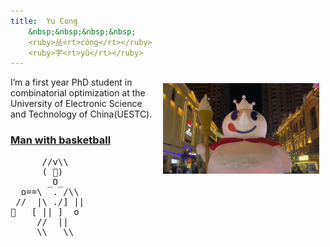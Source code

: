 ```yaml
---
title:  Yu Cong 
    &nbsp;&nbsp;&nbsp;&nbsp;
    <ruby>丛<rt>cóng</rt></ruby>
    <ruby>宇<rt>yǔ</rt></ruby>
---
```



<figure style="float: right; margin: 10px;">
    <img src="/images/giantmxbc.jpeg" style="width: 250px; height: auto;" /> <!-- Adjust the width as needed -->
</figure>


I’m a first year PhD student in combinatorial optimization at the University of Electronic Science and Technology of China(UESTC).


### [Man with basketball](https://zh.wikipedia.org/zh-cn/%E8%94%A1%E5%BE%90%E5%9D%A4%E7%AF%AE%E7%90%83%E8%A7%86%E9%A2%91%E4%BA%8B%E4%BB%B6)
<pre class="ascii-art">
      //v\\
      ( 👀)
       _O_
  o==\  . /\\
 //  |\ ./] ||
🏀   [ || ]  o
     //  ||
     \\   \\ 
</pre>

